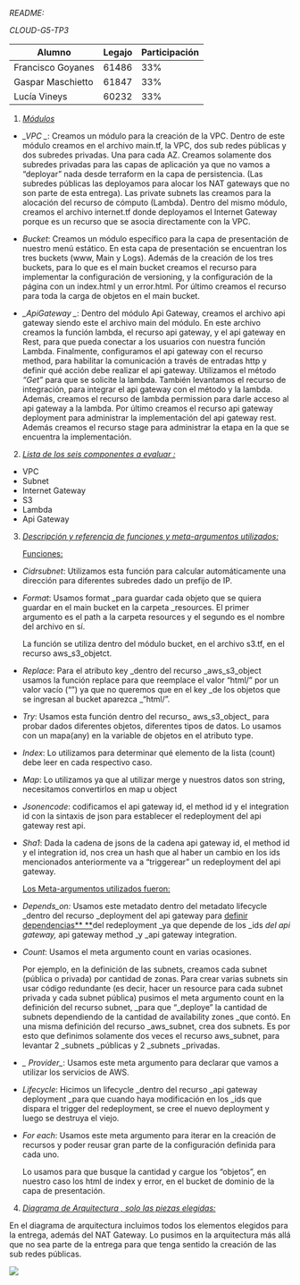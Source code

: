 *README:*

*CLOUD-G5-TP3*


| Alumno  | Legajo | Participación |
| ------------- | ------------- | -------------|
| Francisco Goyanes  | 61486  | 33% |
| Gaspar Maschietto  | 61847  | 33% |
| Lucía Vineys  | 60232  | 33% |



1. *<span style="text-decoration:underline;">Módulos</span>*
* *_VPC _*: Creamos un módulo para la creación de la VPC. Dentro de este módulo creamos en el archivo main.tf, la VPC, dos sub redes públicas y dos subredes privadas. Una para cada AZ. Creamos solamente dos subredes privadas para las capas de aplicación ya que no vamos a “deployar” nada desde terraform en la capa de persistencia. (Las subredes públicas las deployamos para alocar los NAT gateways que no son parte de esta entrega). Las private subnets las creamos para la alocación del recurso de cómputo (Lambda). Dentro del mismo módulo, creamos el archivo internet.tf donde deployamos el Internet Gateway porque es un recurso que se asocia directamente con la VPC. 

* *Bucket*: Creamos un módulo específico para la capa de presentación de nuestro menú estático. En esta capa de presentación se encuentran los tres buckets (www, Main y Logs). Además de la creación de los tres buckets, para lo que es el main bucket creamos el recurso para implementar la configuración de versioning, y la configuración de la página con un index.html y un error.html. Por último creamos el recurso para toda la carga de objetos en el main bucket.

* *_ApiGateway _*: Dentro del módulo Api Gateway, creamos el archivo api gateway siendo este el archivo main del módulo. En este archivo creamos la función lambda,  el recurso api gateway, y el api gateway en Rest, para que pueda conectar a los usuarios con nuestra función Lambda. Finalmente, configuramos el api gateway con el recurso method, para habilitar la comunicación a través de entradas http y definir qué acción debe realizar el api gateway. Utilizamos el método _“Get”_ para que se solicite la lambda. También levantamos el recurso de integración, para integrar el api gateway con el método y la lambda. Además, creamos el recurso de lambda permission para darle acceso al api gateway a la lambda. Por último creamos el recurso api gateway deployment para administrar la implementación del api gateway rest. Además creamos el recurso stage para administrar la etapa en la que se encuentra la implementación.

2. *<span style="text-decoration:underline;">Lista de los seis componentes a evaluar : </span>*

    	

* VPC
* Subnet
* Internet Gateway
* S3
* Lambda 
* Api Gateway
3. *<span style="text-decoration:underline;">Descripción y referencia de funciones y meta-argumentos utilizados:</span>*

	<span style="text-decoration:underline;">Funciones:</span>



* *Cidrsubnet*: Utilizamos esta función para calcular automáticamente una dirección para diferentes subredes dado un prefijo de IP.
* *Format*: Usamos format _para guardar cada objeto que se quiera guardar en el main bucket en la carpeta _resources. El primer argumento es el path a la carpeta resources y el segundo es el nombre del archivo en sí.

    La función se utiliza dentro del módulo bucket, en el archivo s3.tf, en el recurso aws_s3_objetct.

* *Replace*: Para el atributo key _dentro del recurso _aws_s3_object usamos la función replace para que reemplace el valor “html/” por un valor vacío (“”) ya que no queremos que en el key _de los objetos que se ingresan al bucket aparezca _“html/”.
* *Try*: Usamos esta función dentro del recurso_ aws_s3_object_ para probar dados diferentes objetos, diferentes tipos de datos. Lo usamos con un mapa(any) en la variable de objetos en el atributo type.
* *Index*: Lo utilizamos para determinar qué elemento de la lista (count) debe leer en cada respectivo caso.
* *Map*: Lo utilizamos ya que al utilizar merge y nuestros datos son string, necesitamos convertirlos en map u object
* *Jsonencode*: codificamos el api gateway id, el method id y el integration id con la sintaxis de json para establecer el redeployment del api gateway rest api.
* *Sha1*: Dada la cadena de jsons de la cadena  api gateway id, el method id y el integration id, nos crea un hash que al haber un cambio en los ids mencionados anteriormente va a “triggerear” un redeployment del api gateway.

	<span style="text-decoration:underline;">Los Meta-argumentos utilizados fueron: </span>



* *Depends_on:* Usamos este metadato dentro del metadato lifecycle _dentro del recurso _deployment del api gateway para <span style="text-decoration:underline;">definir dependencias** **</span>del redeployment _ya que depende de los _ids _del api gateway,_ api gateway method _y _api gateway integration.
* *Count*: Usamos el meta argumento count en varias ocasiones. 

    Por ejemplo, en la definición de las subnets, creamos cada subnet (pública o privada) por cantidad de zonas. Para crear varias subnets sin usar código redundante (es decir, hacer un resource para cada subnet privada y cada subnet pública) pusimos el meta argumento count en la definición del recurso subnet, _para que “_deploye” la cantidad de subnets dependiendo de la cantidad de availability zones _que contó. En una misma definición del recurso _aws_subnet, crea dos subnets. Es por esto que definimos solamente dos veces el recurso aws_subnet, para levantar 2 _subnets _públicas y 2 _subnets _privadas.

* *_ Provider_*: Usamos este meta argumento para declarar que vamos a utilizar los servicios de AWS.
* *Lifecycle*: Hicimos un lifecycle _dentro del recurso _api gateway deployment _para que cuando haya modificación en los _ids que dispara el trigger del redeployment, se cree el nuevo deployment y luego se destruya el viejo.
* *For each*: Usamos este meta argumento para iterar en la creación de recursos y poder reusar gran parte de la configuración definida para cada uno.

    Lo usamos para que busque la cantidad y cargue los “objetos”, en nuestro caso los html de index y error, en el bucket de dominio de la capa de presentación. 

4. *<span style="text-decoration:underline;">Diagrama de Arquitectura , solo las piezas elegidas:</span>*

En el diagrama de arquitectura incluimos todos los elementos elegidos para la entrega, además del NAT Gateway. Lo pusimos en la arquitectura más allá que no sea parte de la entrega para que tenga sentido la creación de las sub redes públicas. 

<img src=”Arquitectura.JPG”>
